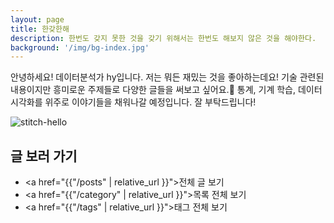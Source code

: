 ```yaml
---
layout: page
title: 한갖한해
description: 한번도 갖지 못한 것을 갖기 위해서는 한번도 해보지 않은 것을 해야한다.
background: '/img/bg-index.jpg'
---
```

안녕하세요! 데이터분석가 hy입니다. 
저는 뭐든 재밌는 것을 좋아하는데요! 기술 관련된 내용이지만 흥미로운 주제들로 다양한 글들을 써보고 싶어요.🥰 
통계, 기계 학습, 데이터 시각화를 위주로 이야기들을 채워나갈 예정입니다.
잘 부탁드립니다! 

![stitch-hello](https://user-images.githubusercontent.com/47768004/167304177-8b88a272-0118-4a34-9bbd-b70608f1b931.gif)


## 글 보러 가기
- <a href="{{"/posts" | relative_url }}">전체 글 보기</a>
- <a href="{{"/category" | relative_url }}">목록 전체 보기</a>
- <a href="{{"/tags" | relative_url }}">태그 전체 보기</a>
